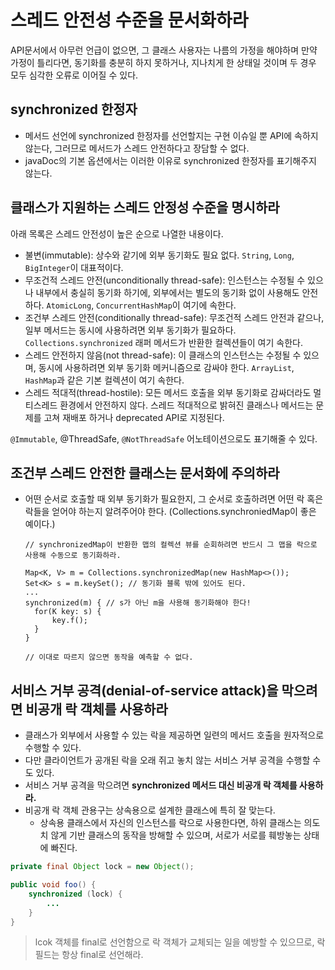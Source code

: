 # 스레드 안전성 수준을 문서화하라

API문서에서 아무런 언급이 없으면, 그 클래스 사용자는 나름의 가정을 해야하며 만약 가정이 틀리다면, 동기화를 충분히 하지 못하거나, 지나치게 한 상태일 것이며 두 경우 모두 심각한 오류로 이어질 수 있다.



## synchronized 한정자

- 메서드 선언에 synchronized 한정자를 선언할지는 구현 이슈일 뿐 API에 속하지 않는다, 그러므로 메서드가 스레드 안전하다고 장담할 수 없다.
- javaDoc의 기본 옵션에서는 이러한 이유로 synchronized 한정자를 표기해주지 않는다.



## 클래스가 지원하는 스레드 안정성 수준을 명시하라

아래 목록은 스레드 안전성이 높은 순으로 나열한 내용이다.

- 불변(immutable): 상수와 같기에 외부 동기화도 필요 없다. `String`, `Long`, `BigInteger`이 대표적이다.
- 무조건적 스레드 안전(unconditionally thread-safe): 인스턴스는 수정될 수 있으나 내부에서 충실히 동기화 하기에, 외부에서는 별도의 동기화 없이 사용해도 안전하다. `AtomicLong`, `ConcurrentHashMap`이 여기에 속한다.
- 조건부 스레드 안전(conditionally thread-safe): 무조건적 스레드 안전과 같으나, 일부 메서드는 동시에 사용하려면 외부 동기화가 필요하다. `Collections.synchronized` 래퍼 메서드가 반환한 컬렉션들이 여기 속한다.
- 스레드 안전하지 않음(not thread-safe): 이 클래스의 인스턴스는 수정될 수 있으며, 동시에 사용하려면 외부 동기화 메커니즘으로 감싸야 한다. `ArrayList`, `HashMap`과 같은 기본 컬렉션이 여기 속한다.
- 스레드 적대적(thread-hostile): 모든 메서드 호출을 외부 동기화로 감싸더라도 멀티스레드 환경에서 안전하지 않다. 스레드 적대적으로 밝혀진 클래스나 메서드는 문제를 고쳐 재배포 하거나 deprecated API로 지정된다.

`@Immutable`, @ThreadSafe, `@NotThreadSafe` 어노테이션으로도 표기해줄 수 있다.



## 조건부 스레드 안전한 클래스는 문서화에 주의하라

- 어떤 순서로 호출할 때 외부 동기화가 필요한지, 그 순서로 호출하려면 어떤 락 혹은 락들을 얻어야 하는지 알려주어야 한다. (Collections.synchroniedMap이 좋은 예이다.)

  ```
  // synchronizedMap이 반환한 맵의 컬렉션 뷰를 순회하려면 반드시 그 맵을 락으로 사용해 수동으로 동기화하라.
  
  Map<K, V> m = Collections.synchronizedMap(new HashMap<>());
  Set<K> s = m.keySet(); // 동기화 블록 밖에 있어도 된다.
  ...
  synchronized(m) { // s가 아닌 m을 사용해 동기화해야 한다!
  	for(K key: s) {
  		key.f();
  	}
  }
  
  // 이대로 따르지 않으면 동작을 예측할 수 없다.
  ```

  

## 서비스 거부 공격(denial-of-service attack)을 막으려면 비공개 락 객체를 사용하라

- 클래스가 외부에서 사용할 수 있는 락을 제공하면 일련의 메서드 호출을 원자적으로 수행할 수 있다.
- 다만 클라이언트가 공개된 락을 오래 쥐고 놓치 않는 서비스 거부 공격을 수행할 수도 있다.
- 서비스 거부 공격을 막으려면 **synchronized 메서드 대신 비공개 락 객체를 사용하라.**
- 비공개 락 객체 관용구는 상속용으로 설계한 클래스에 특히 잘 맞는다.
  - 상속용 클래스에서 자신의 인스턴스를 락으로 사용한다면, 하위 클래스는 의도치 않게 기반 클래스의 동작을 방해할 수 있으며, 서로가 서로를 훼방놓는 상태에 빠진다.

```java
private final Object lock = new Object();

public void foo() {
	synchronized (lock) {
		...
	}
}
```

> lcok 객체를 final로 선언함으로 락 객체가 교체되는 일을 예방할 수 있으므로, 락 필드는 항상 final로 선언해라.



